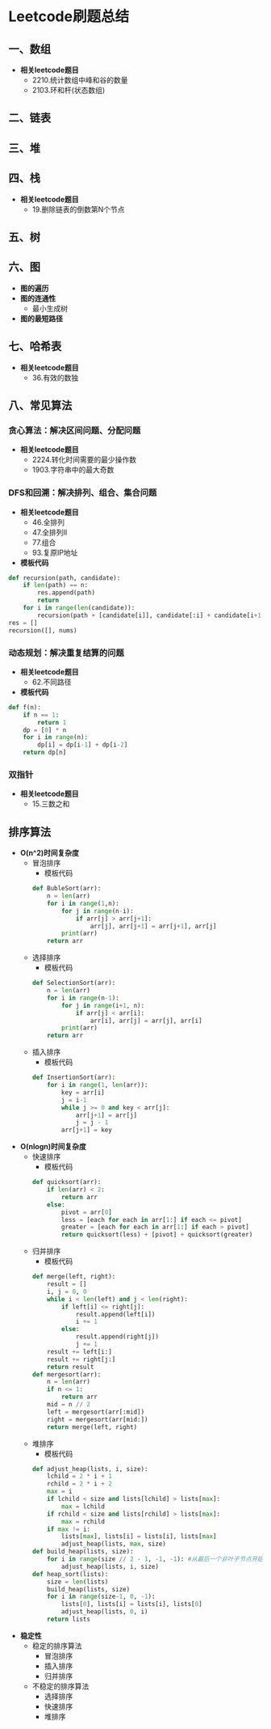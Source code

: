 # Leetcode刷题总结
## 一、数组
* **相关leetcode题目**
    * 2210.统计数组中峰和谷的数量
    * 2103.环和杆(状态数组)
## 二、链表
## 三、堆
## 四、栈
* **相关leetcode题目**
    * 19.删除链表的倒数第N个节点
## 五、树
## 六、图
* **图的遍历**
* **图的连通性**
    * 最小生成树
* **图的最短路径**
## 七、哈希表
* **相关leetcode题目**
    * 36.有效的数独
## 八、常见算法
### 贪心算法：解决区间问题、分配问题
* **相关leetcode题目**
    - 2224.转化时间需要的最少操作数
    - 1903.字符串中的最大奇数
### DFS和回溯：解决排列、组合、集合问题
* **相关leetcode题目**  
    - 46.全排列
    - 47.全排列II  
    - 77.组合  
    - 93.复原IP地址
* **模板代码**
```python
def recursion(path, candidate):
    if len(path) == n:
        res.append(path)
        return
    for i in range(len(candidate)):
        recursion(path + [candidate[i]], candidate[:i] + candidate[i+1:])
res = []
recursion([], nums)
```
### 动态规划：解决重复结算的问题
* **相关leetcode题目**
    - 62.不同路径
* **模板代码**
```python
def f(n):
    if n == 1:
        return 1
    dp = [0] * n
    for i in range(n):
        dp[i] = dp[i-1] + dp[i-2]
    return dp[n]
```
### 双指针
* **相关leetcode题目**
    * 15.三数之和
## 排序算法
* **O(n^2)时间复杂度**
    * 冒泡排序
    	* 模板代码
		```python
		def BubleSort(arr):
		    n = len(arr)
            for i in range(1,n):
                for j in range(n-i):
                    if arr[j] > arr[j+1]:
                        arr[j], arr[j+1] = arr[j+1], arr[j]
		        print(arr)
		    return arr
		```
    * 选择排序
    	* 模板代码
    	```python
		def SelectionSort(arr):
		    n = len(arr)
            for i in range(n-1):
                for j in range(i+1, n):
		            if arr[j] < arr[i]:
		                arr[i], arr[j] = arr[j], arr[i]
		        print(arr)
            return arr
		```
    * 插入排序
        * 模板代码
        ```python
        def InsertionSort(arr):
            for i in range(1, len(arr)):
                key = arr[i]
                j = i-1
                while j >= 0 and key < arr[j]:
                    arr[j+1] = arr[j]
                    j = j - 1
                arr[j+1] = key
        ```
* **O(nlogn)时间复杂度**
	* 快速排序
	    * 模板代码
	    ```python
        def quicksort(arr):
            if len(arr) < 2:
                return arr
            else:
                pivot = arr[0]
                less = [each for each in arr[1:] if each <= pivot]
                greater = [each for each in arr[1:] if each > pivot]
                return quicksort(less) + [pivot] + quicksort(greater)
        ```
	* 归并排序
	    * 模板代码
	    ```python
        def merge(left, right):
            result = []
            i, j = 0, 0
            while i < len(left) and j < len(right):
                if left[i] <= right[j]:
                    result.append(left[i])
                    i += 1
                else:
                    result.append(right[j])
                    j += 1
            result += left[i:]
            result += right[j:]
            return result
        def mergesort(arr):
            n = len(arr)
            if n <= 1:
                return arr
            mid = n // 2
            left = mergesort(arr[:mid])
            right = mergesort(arr[mid:])
            return merge(left, right)
        ```
	* 堆排序
	    * 模板代码
	    ```python
        def adjust_heap(lists, i, size):
            lchild = 2 * i + 1
            rchild = 2 * i + 2
            max = i
            if lchild < size and lists[lchild] > lists[max]:
                max = lchild
            if rchild < size and lists[rchild] > lists[max]:
                max = rchild
            if max != i:
                lists[max], lists[i] = lists[i], lists[max]
                adjust_heap(lists, max, size)
        def build_heap(lists, size):
            for i in range(size // 2 - 1, -1, -1): #从最后一个非叶子节点开始，逐层向上调整堆
                adjust_heap(lists, i, size)
        def heap_sort(lists):
            size = len(lists)
            build_heap(lists, size)
            for i in range(size-1, 0, -1):
                lists[0], lists[i] = lists[i], lists[0]
                adjust_heap(lists, 0, i)
            return lists
        ```
* **稳定性**
    * 稳定的排序算法
        * 冒泡排序
        * 插入排序
        * 归并排序
    * 不稳定的排序算法
        * 选择排序
        * 快速排序
        * 堆排序
